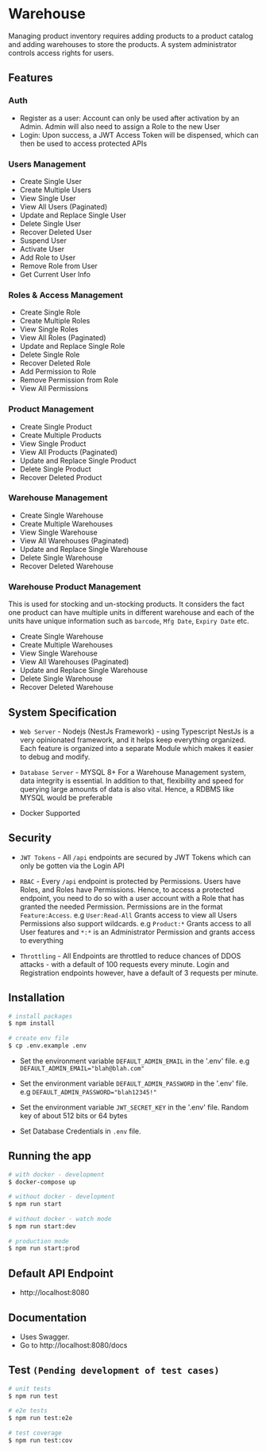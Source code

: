 # Warehouse
Managing product inventory requires adding products to a product catalog and adding warehouses to store the products. A system administrator controls access rights for users.
 
## Features
### Auth
- Register as a user: Account can only be used after activation by an Admin. Admin will also need to assign a Role to the new User
- Login: Upon success, a JWT Access Token will be dispensed, which can then be used to access protected APIs
 
### Users Management
- Create Single User
- Create Multiple Users
- View Single User
- View All Users (Paginated)
- Update and Replace Single User
- Delete Single User
- Recover Deleted User
- Suspend User
- Activate User
- Add Role to User
- Remove Role from User
- Get Current User Info
 
### Roles & Access Management
- Create Single Role
- Create Multiple Roles
- View Single Roles
- View All Roles (Paginated)
- Update and Replace Single Role
- Delete Single Role
- Recover Deleted Role
- Add Permission to Role
- Remove Permission from Role
- View All Permissions
 
### Product Management
- Create Single Product
- Create Multiple Products
- View Single Product
- View All Products (Paginated)
- Update and Replace Single Product
- Delete Single Product
- Recover Deleted Product
 
### Warehouse Management
- Create Single Warehouse
- Create Multiple Warehouses
- View Single Warehouse
- View All Warehouses (Paginated)
- Update and Replace Single Warehouse
- Delete Single Warehouse
- Recover Deleted Warehouse
 
### Warehouse Product Management
This is used for stocking and un-stocking products.
It considers the fact one product can have multiple units in different warehouse
and each of the units have unique information such as `barcode`, `Mfg Date`, `Expiry Date` etc.
- Create Single Warehouse
- Create Multiple Warehouses
- View Single Warehouse
- View All Warehouses (Paginated)
- Update and Replace Single Warehouse
- Delete Single Warehouse
- Recover Deleted Warehouse
 
## System Specification
 
- `Web Server` - Nodejs (NestJs Framework) - using Typescript
NestJs is a very opinionated framework, and it helps keep everything organized. Each feature is organized into a separate Module which makes it easier to debug and modify.
 
- `Database Server` - MYSQL 8+
For a Warehouse Management system, data integrity is essential. In addition to that, flexibility and speed for querying large amounts of data is also vital. Hence, a RDBMS like MYSQL would be preferable

- Docker Supported
 
## Security
 
- `JWT Tokens` -  All `/api` endpoints are secured by JWT Tokens which can only be gotten via the Login API
 
- `RBAC` - Every `/api` endpoint is protected by Permissions. Users have Roles, and Roles have Permissions.
Hence, to access a protected endpoint, you need to do so with a user account with a Role that has granted the needed Permission.
Permissions are in the format `Feature:Access`.
e.g `User:Read-All` Grants access to view all Users
Permissions also support wildcards.
e.g `Product:*` Grants access to all User features
and `*:*` is an Administrator Permission and grants access to everything
 
- `Throttling` - All Endpoints are throttled to reduce chances of DDOS attacks - with a default of 100 requests every minute. Login and Registration endpoints however, have a default of 3 requests per minute.
 
## Installation
 
```bash
# install packages
$ npm install
 
# create env file
$ cp .env.example .env
```
- Set the environment variable `DEFAULT_ADMIN_EMAIL` in the '.env' file. e.g `DEFAULT_ADMIN_EMAIL="blah@blah.com"`
- Set the environment variable `DEFAULT_ADMIN_PASSWORD` in the '.env' file. e.g `DEFAULT_ADMIN_PASSWORD="blah12345!"`
 
- Set the environment variable `JWT_SECRET_KEY` in the '.env' file. Random key of about 512 bits or 64 bytes
 
- Set Database Credentials in `.env` file.
 
 
## Running the app
 
```bash
# with docker - development
$ docker-compose up
 
# without docker - development
$ npm run start
 
# without docker - watch mode
$ npm run start:dev
 
# production mode
$ npm run start:prod
```
 
## Default API Endpoint
- http://localhost:8080
 
 
## Documentation
- Uses Swagger.
- Go to http://localhost:8080/docs
 
 
## Test `(Pending development of test cases)`
 
```bash
# unit tests
$ npm run test
 
# e2e tests
$ npm run test:e2e
 
# test coverage
$ npm run test:cov
```